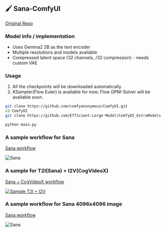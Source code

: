 ## 🖌️ Sana-ComfyUI

[Original Repo](https://github.com/city96/ComfyUI_ExtraModels)

### Model info / implementation

- Uses Gemma2 2B as the text encoder
- Multiple resolutions and models available
- Compressed latent space (32 channels, /32 compression) - needs custom VAE

### Usage

1. All the checkpoints will be downloaded automatically.
1. KSampler(Flow Euler) is available for now; Flow DPM-Solver will be available soon.

```bash
git clone https://github.com/comfyanonymous/ComfyUI.git
cd ComfyUI
git clone https://github.com/Efficient-Large-Model/ComfyUI_ExtraModels.git custom_nodes/ComfyUI_ExtraModels

python main.py
```

### A sample workflow for Sana

[Sana workflow](Sana_FlowEuler.json)

![Sana](https://raw.githubusercontent.com/NVlabs/Sana/refs/heads/page/asset/content/comfyui/sana.jpg)

### A sample for T2I(Sana) + I2V(CogVideoX)

[Sana + CogVideoX workflow](Sana_CogVideoX.json)

[![Sample T2I + I2V](https://raw.githubusercontent.com/NVlabs/Sana/refs/heads/page/asset/content/comfyui/sana-cogvideox.jpg)](https://nvlabs.github.io/Sana/asset/content/comfyui/Sana_CogVideoX_Fun.mp4)

### A sample workflow for Sana 4096x4096 image

[Sana workflow](Sana_FlowEuler_4K.json)

![Sana](https://raw.githubusercontent.com/NVlabs/Sana/refs/heads/page/asset/content/comfyui/Sana_4K_workflow.jpg)
